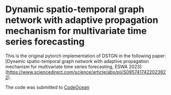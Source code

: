 # Dynamic spatio-temporal graph network with adaptive propagation mechanism for multivariate time series forecasting

This is the original pytorch implementation of DSTGN in the following paper: 
[Dynamic spatio-temporal graph network with adaptive propagation mechanism for multivariate time series forecasting, ESWA 2023] (https://www.sciencedirect.com/science/article/abs/pii/S0957417422023922). 

The code was submitted to [CodeOcean](https://codeocean.com/capsule/4561359/tree/v1)
